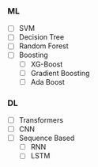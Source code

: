 ### ML
- [ ] SVM
- [ ] Decision Tree
- [ ] Random Forest
- [ ] Boosting
	- [ ] XG-Boost
	- [ ] Gradient Boosting
	- [ ] Ada Boost

### DL
- [ ] Transformers
- [ ] CNN
- [ ] Sequence Based
	- [ ] RNN
	- [ ] LSTM